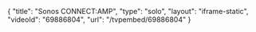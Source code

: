 {
    "title": "Sonos CONNECT:AMP",
    "type": "solo",
    "layout": "iframe-static",
    "videoId": "69886804",
    "url": "\/tvpembed\/69886804"
}